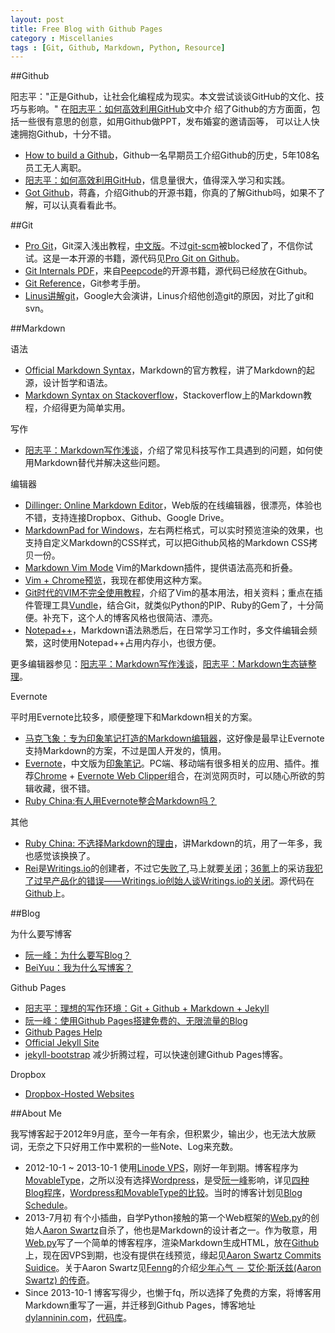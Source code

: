 ```yaml
---
layout: post
title: Free Blog with Github Pages
category : Miscellanies
tags : [Git, Github, Markdown, Python, Resource]
---
```


##Github

阳志平："正是Github，让社会化编程成为现实。本文尝试谈谈GitHub的文化、技巧与影响。" 在[阳志平：如何高效利用GitHub](http://www.yangzhiping.com/tech/github.html)文中介 绍了Github的方方面面，包括一些很有意思的创意，如用Github做PPT，发布婚宴的邀请函等， 可以让人快速拥抱Github，十分不错。

* [How to build a Github](http://zachholman.com/talk/how-to-build-a-github/)，Github一名早期员工介绍Github的历史，5年108名员工无人离职。
* [阳志平：如何高效利用GitHub](http://www.yangzhiping.com/tech/github.html)，信息量很大，值得深入学习和实践。
* [Got Github](http://www.worldhello.net/gotgithub/)，蒋鑫，介绍Github的开源书籍，你真的了解Github吗，如果不了解，可以认真看看此书。

##Git

* [Pro Git](http://git-scm.com/book)，Git深入浅出教程，[中文版](http://git-scm.com/book/zh)。不过[git-scm](http://git-scm.com)被blocked了，不信你试试。这是一本开源的书籍，源代码见[Pro Git on Github](https://github.com/progit/progit)。
* [Git Internals PDF](https://github.com/pluralsight/git-internals-pdf)，来自[Peepcode](http://peepcode.com/products/git-internals-pdf)的开源书籍，源代码已经放在Github。
* [Git Reference](http://gitref.org/)，Git参考手册。
* [Linus讲解git](http://www.youtube.com/watch?v=4XpnKHJAok8)，Google大会演讲，Linus介绍他创造git的原因，对比了git和svn。

##Markdown

语法

* [Official Markdown Syntax](http://daringfireball.net/projects/markdown/syntax)，Markdown的官方教程，讲了Markdown的起源，设计哲学和语法。
* [Markdown Syntax on Stackoverflow](http://stackoverflow.com/editing-help)，Stackoverflow上的Markdown教程，介绍得更为简单实用。

写作

* [阳志平：Markdown写作浅谈](http://www.yangzhiping.com/tech/r-markdown-knitr.html)，介绍了常见科技写作工具遇到的问题，如何使用Markdown替代并解决这些问题。

编辑器

* [Dillinger: Online Markdown Editor](http://dillinger.io/)，Web版的在线编辑器，很漂亮，体验也不错，支持连接Dropbox、Github、Google Drive。
* [MarkdownPad for Windows](http://markdownpad.com/)，左右两栏格式，可以实时预览渲染的效果，也支持自定义Markdown的CSS样式，可以把Github风格的Markdown CSS拷贝一份。
* [Markdown Vim Mode](https://github.com/plasticboy/vim-markdown) Vim的Markdown插件，提供语法高亮和折叠。
* [Vim + Chrome预览](http://howiefh.github.io/2013/05/16/vim-markdown-preview/)，我现在都使用这种方案。
* [Git时代的VIM不完全使用教程](http://beiyuu.com/git-vim-tutorial/)，介绍了Vim的基本用法，相关资料；重点在插件管理工具[Vundle](https://github.com/gmarik/vundle)，结合Git，就类似Python的PIP、Ruby的Gem了，十分简便。补充下，这个人的博客风格也很简洁、漂亮。
* [Notepad++](http://notepad-plus-plus.org/)，Markdown语法熟悉后，在日常学习工作时，多文件编辑会频繁，这时使用Notepad++占用内存小，也很方便。

更多编辑器参见：[阳志平：Markdown写作浅谈](http://www.yangzhiping.com/tech/r-markdown-knitr.html)，[阳志平：Markdown生态链整理](http://www.yangzhiping.com/tech/markdown-ecosystem.html)。

Evernote

平时用Evernote比较多，顺便整理下和Markdown相关的方案。

* [马克飞象：专为印象笔记打造的Markdown编辑器](http://maxiang.info/)，这好像是最早让Evernote支持Markdown的方案，不过是国人开发的，慎用。
* [Evernote](http://evernote.com/)，中文版为[印象笔记](http://www.yinxiang.com/)。PC端、移动端有很多相关的应用、插件。推荐[Chrome](https://www.google.com/intl/zh-CN/chrome/browser/) + [Evernote Web Clipper](http://evernote.com/webclipper/)组合，在浏览网页时，可以随心所欲的剪辑收藏，很不错。
* [Ruby China:有人用Evernote整合Markdown吗？](http://ruby-china.org/topics/759)


其他

* [Ruby China: 不选择Markdown的理由](http://ruby-china.org/topics/10734)，讲Markdown的坑，用了一年多，我也感觉该换换了。 
* [Rei](http://blog.chloerei.com/authors/chloerei)是[Writings.io](https://writings.io/)的创建者，不过它[失败了](http://blog.chloerei.com/articles/79-writings-io-is-failure),马上就要[关闭](https://writings.io/)；[36氪](http://www.36kr.com/)上的采访[我犯了过早产品化的错误——Writings.io创始人谈Writings.io的关闭](http://www.36kr.com/p/206974.html)。源代码在[Github](https://github.com/chloerei/writings)上。

##Blog

为什么要写博客

* [阮一峰：为什么要写Blog？](http://www.ruanyifeng.com/blog/2006/12/why_i_keep_blogging.html)
* [BeiYuu：我为什么写博客？](http://beiyuu.com/why-blog/)


Github Pages

* [阳志平：理想的写作环境：Git + Github + Markdown + Jekyll](http://www.yangzhiping.com/tech/writing-space.html)
* [阮一峰：使用Github Pages搭建免费的、无限流量的Blog](http://www.ruanyifeng.com/blog/2012/08/blogging_with_jekyll.html)
* [Github Pages Help](https://help.github.com/categories/20/articles)
* [Official Jekyll Site](http://jekyllrb.com/docs/home/)
* [jekyll-bootstrap](http://jekyllbootstrap.com/) 减少折腾过程，可以快速创建Github Pages博客。


Dropbox

* [Dropbox-Hosted Websites](https://news.ycombinator.com/item?id=6387242)

##About Me

我写博客起于2012年9月底，至今一年有余，但积累少，输出少，也无法大放厥词，无奈之下只好用工作中累积的一些Note、Log来充数。

* 2012-10-1 ~ 2013-10-1 使用[Linode VPS](http://www.linode.com/)，刚好一年到期。博客程序为[MovableType](http://www.movabletype.org/)，之所以没有选择[Wordpress](wordpress.org)，是受[阮一峰](http://www.ruanyifeng.com/)影响，详见[四种Blog程序](http://www.ruanyifeng.com/blog/2004/01/blog.html)，[Wordpress和MovableType的比较](http://www.ruanyifeng.com/blog/2007/04/wordpress_vs_movable_type.html)。当时的博客计划见[Blog Schedule](http://dylanninin.com/blog/2012/09/30/blog_schedule.html)。
* 2013-7月初  有个小插曲，自学Python接触的第一个Web框架的[Web.py](http://webpy.org/)的创始人[Aaron Swartz](http://www.aaronsw.com/)自杀了，他也是Markdown的设计者之一。作为敬意，用[Web.py](http://webpy.org/)写了一个简单的博客程序，渲染Markdown生成HTML，放在[Github](https://github.com/dylanninin/blog)上，现在因VPS到期，也没有提供在线预览，缘起见[Aaron Swartz Commits Suidice](http://dylanninin.com/blog/2013/01/12/aaron_swartz_commits_suidice.html)。关于Aaron Swartz见[Fenng](http://dbanotes.net/siteinfo.html)的介绍[少年心气 － 艾伦·斯沃兹(Aaron Swartz) 的传奇](http://dbanotes.net/geek/aaron-swartz_smells-like-teen-spirit.html)。
* Since 2013-10-1 博客写得少，也懒于fq，所以选择了免费的方案，将博客用Markdown重写了一遍，并迁移到Github Pages，博客地址[dylanninin.com](http://dylanninin.com/)，[代码库](https://github.com/dylanninin/dylanninin.github.com)。

